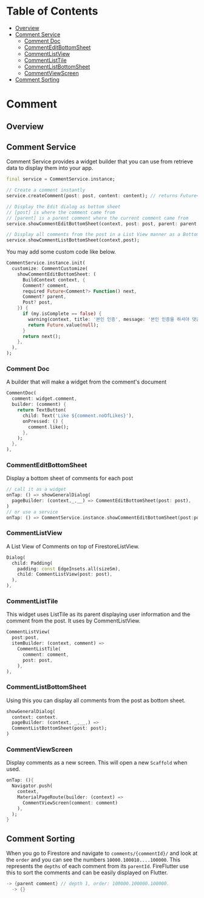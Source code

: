 # Table of Contents 


<!-- @import "[TOC]" {cmd="toc" depthFrom=2 depthTo=6 orderedList=false} -->

<!-- code_chunk_output -->

- [Overview](#overview)
- [Comment Service](#comment-service)
  - [Comment Doc](#comment-doc)
  - [CommentEditBottomSheet](#commenteditbottomsheet)
  - [CommentListView](#commentlistview)
  - [CommentListTile](#commentlisttile)
  - [CommentListBottomSheet](#commentlistbottomsheet)
  - [CommentViewScreen](#commentviewscreen)
- [Comment Sorting](#comment-sorting)

<!-- /code_chunk_output -->


# Comment
## Overview
<!-- TODO: Overview definition -->

## Comment Service
Comment Service provides a widget builder that you can use from retrieve data to display them into your app.

```dart
final service = CommentService.instance;

// Create a comment instantly
service.createComment(post: post, content: content); // returns Future<Comment>

// Display the Edit dialog as bottom sheet
// [post] is where the comment came from
// [parent] is a parent comment where the current comment came from  
service.showCommentEditBottomSheet(context, post: post, parent: parent, comment: comment); // returns Future<Comment?>

// Display all comments from the post in a List View manner as a Bottom Sheet 
service.showCommentListBottomSheet(context,post); 
```

You may add some custom code like below.

```dart
CommentService.instance.init(
  customize: CommentCustomize(
    showCommentEditBottomSheet: (
      BuildContext context, {
      Comment? comment,
      required Future<Comment?> Function() next,
      Comment? parent,
      Post? post,
    }) {
      if (my.isComplete == false) {
        warning(context, title: '본인 인증', message: '본인 인증을 하셔야 댓글을 쓸 수 있습니다.');
        return Future.value(null);
      }
      return next();
    },
  ),
);
```

### Comment Doc
A builder that will make a widget from the comment's document

```dart
CommentDoc(
  comment: widget.comment,
  builder: (comment) {
    return TextButton(
      child: Text('Like ${comment.noOfLikes}'),
      onPressed: () {
        comment.like();
      },
    );
  },
),
```

### CommentEditBottomSheet
Display a bottom sheet of comments for each post 

```dart
// call it as a widget
onTap: () => showGeneralDialog(
  pageBuilder: (context,_,__) => CommentEditBottomSheet(post: post),
) 
// or use a service
onTap: () => CommentService.instance.showCommentEditBottomSheet(post:post),
```


### CommentListView
A List View of Comments on top of FirestoreListView.

```dart
Dialog(
  child: Padding(
    padding: const EdgeInsets.all(sizeSm),
    child: CommentListView(post: post),
  ),
),
```

### CommentListTile
This widget uses ListTile as its parent displaying user information and the comment from the post. It uses by CommentListView.

```dart
CommentListView(
  post:post,
  itemBuilder: (context, comment) => 
    CommentListTile(
      comment: comment, 
      post: post,
    ),
),
```

### CommentListBottomSheet
Using this you can display all comments from the post as bottom sheet.

```dart
showGeneralDialog(
  context: context.
  pageBuilder: (context, _,__,) => 
  CommentListBottomSheet(post: post);
)
```

### CommentViewScreen
Display comments as a new screen. This will open a new `Scaffold` when used.
```dart
onTap: (){
  Navigator.push(
    context, 
    MaterialPageRoute(builder: (context) => 
      CommentViewScreen(comment: comment)
    ),
  );
}

```

## Comment Sorting
When you go to Firestore and navigate to `comments/{commentId}/` and look at the `order` and you can see the numbers `10000.100010....100000`. This represents the `depths` of each comment from its `parentId`. FireFlutter use this to sort the comments and can be easily displayed on Flutter.

``` dart
-> {parent comment} // depth 1, order: 100000.100000.100000.
  -> {}
```